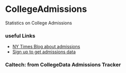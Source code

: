 # CollegeAdmissions
Statistics on College Admissions


### useful Links
* [NY Times Blog about admissions](http://thechoice.blogs.nytimes.com/category/admissions-data/)
* [Sign up to get admissions data](http://www.collegedata.com/cs/admissions/admissions_tracker.jhtml)

### Caltech: from CollegeData Admissions Tracker
